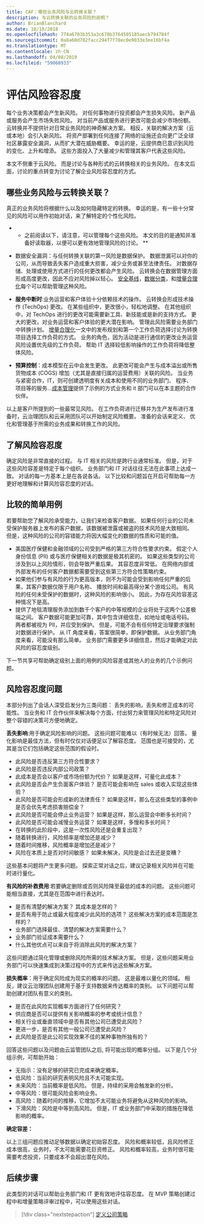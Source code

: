 ```yaml
---
title: CAF：哪些业务风险与云转换关联？
description: 与云转换关联的业务风险的说明？
author: BrianBlanchard
ms.date: 10/10/2018
ms.openlocfilehash: 774a6703b353a3c670b3764505185aecb794784f
ms.sourcegitcommit: 0a8a60d782facc294f7f78ec0e9033e3ee16bf4a
ms.translationtype: MT
ms.contentlocale: zh-CN
ms.lasthandoff: 04/08/2019
ms.locfileid: "59068933"
---
```

# <a name="evaluating-risk-tolerance"></a>评估风险容忍度

每个业务决策都会产生新风险。 对任何事物进行投资都会产生损失风险。 新产品或服务会产生市场失败风险。 对当前产品或服务进行更改可能会减少市场份额。 云转换并不提供针对日常业务风险的神奇解决方案。 相反，关联的解决方案（云或本地）会引入新风险。 将资产部署到任何连接了网络的设施还会向更广泛全球社区暴露安全漏洞，从而扩大潜在威胁概要。 幸运的是，云提供商已意识到风险的变化、上升和增添。 这些方面投入了大量减少和管理其客户代表这些风险。

本文不侧重于云风险。 而是讨论与各种形式的云转换相关的业务风险。 在本文后面，讨论的重点转变为讨论了解企业风险容忍度的方式。

<!-- markdownlint-disable MD026 -->

## <a name="what-business-risks-are-associated-with-a-cloud-transformation"></a>哪些业务风险与云转换关联？

真正的业务风险将根据什么以及如何隐藏特定的转换。 幸运的是，有一些十分常见的风险可以用作初始对话，来了解特定的个性化风险。

* * 之前阅读以下，请注意，可以管理每个这些风险。 本文的目的是通知并准备好读取器，以便可以更有效地管理风险的讨论。 **

- 数据安全漏洞：与任何转换关联的第一风险是数据保护。 数据泄漏可以对你的公司，从而导致丢失客户造成重大损害，减少业务或甚至法律责任。 对数据存储、处理或使用方式进行的任何更改都会产生风险。 云转换会在数据管理方面形成高度更改，因此不应对风险掉以轻心。 [安全基线](../security-baseline/overview.md)，[数据分类](./what-is-data-classification.md)，和[增量合理化](../../digital-estate/rationalize.md#incremental-rationalization)每个可以帮助管理这种风险。

- **服务中断时**:业务运营和客户体验十分依赖技术的操作。 云转换会形成技术操作 (TechOps) 更改。 在某些组织中，更改很小，轻松地调整。 在其他组织中，对 TechOps 进行的更改可能需要新工具、新技能或是新的支持方式。 更大的更改，对业务运营和客户体验的更大潜在影响。 管理此风险需要业务部门中转换计划。 [增量合理化](../../digital-estate/rationalize.md#incremental-rationalization)一文中的发布规划和第一个工作负荷选择讨论为转换项目选择工作负荷的方式。 业务的角色，因为活动是进行通信的更改业务运营风险设置优先级的工作负荷。 帮助 IT 选择较低影响操作的工作负荷将降低整体风险。

- **预算控制**：成本模型在云中会发生更改。 此更改可能会产生与成本溢出或所售货物成本 (COGS) 增加（尤其是直接归属的运营费用）关联的风险。 当业务与紧密合作，IT，则可创建透明度有关成本和使用不同的业务部门、 程序、 项目等的服务...[成本管理](../cost-management/overview.md)提供了示例的方式业务和 it 部门可以在本主题的合作伙伴。

以上是客户所提到的一些最常见风险。 在工作负荷进行迁移并为生产发布进行准备时，云治理团队和云采用团队可以开始制定风险概要。 准备的会话来定义、 优化和管理基于所需的业务成果和转换工作的风险。

## <a name="understanding-risk-tolerance"></a>了解风险容忍度

确定风险是非常直接的过程。 与 IT 相关的风险是跨行业通常标准。 但是，对于这些风险容差是特定于每个组织。 业务部门和 IT 对话往往无法在此事项上达成一致。 对话的每一方基本上是在各说各话。 以下比较和问题旨在开启可帮助每一方更好地理解和计算风险容忍度的对话。

## <a name="simple-use-case-for-comparison"></a>比较的简单用例

若要帮助您了解风险承受能力，让我们来检查客户数据。 如果任何行业的公司未受保护服务器上发布的客户数据，该数据被泄露或被盗的技术风险是大致相同。 但是，这种风险的公司的容错能力将因大幅变化的数据的性质和可能的值。

- 美国医疗保健和金融领域的公司受到严格的第三方符合性要求约束。 假定个人身份信息 (PII) 或与医疗保健相关的数据是极其机密的。 如果这些类型的公司涉及到以上风险情形，则会导致严重后果。 其容忍度非常低。 在网络内部或外部发布的任何客户数据都需要受到这些第三方符合性策略约束。
- 如果他们参与有风险的行为更高版本，则不为可能会受到影响任何严重的后果，其客户数据仅限于用户名称、 播放时间和最高得分某个游戏公司。 有风险的任何未受保护的数据时，这种风险的影响很小。 因此，为存在风险容差这种情况下是高。
- 提供了地毯清理服务添加到数千个客户的中等规模的企业将处于这两个公差极端之间。 客户数据可能更加可靠，其中包含详细信息，如地址或电话号码。 两者都被视为 PII，并应受到保护。 但是，可能不会有任何特定治理要求强制对数据进行保护。 从 IT 角度来看，答案很简单，即保护数据。 从业务部门角度来看，可能没有那么简单。 业务部门需要更多详细信息，然后才能确定对此风险的容忍度级别。

下一节共享可帮助确定级别上面的用例的风险容差或其他人的业务的几个示例问题。

## <a name="risk-tolerance-questions"></a>风险容忍度问题

本部分列出了会话人深受启发分为三类问题： 丢失的影响，丢失和修正成本的可能性。 当业务和 IT 合作伙伴来解决每个方面，付出努力来管理风险和特定风险对整个容错的决策可方便地确定。

**丢失影响**:用于确定风险影响的问题。 这些问题可能难以（有时候无法）回答。 量化影响是最佳方法，但有时仅仅对话便足以了解容忍度。 范围也是可接受的，尤其是当它们包括确定这些范围的假设时。

- 此风险是否违反第三方符合性要求？
- 此风险是否违反内部公司政策？
- 此成本是否会以客户或市场份额为代价？ 如果是这样，可量化此成本？
- 此风险是否会产生负面客户体验？ 是否可能会影响在 sales 或收入实现这些体验？
- 此风险是否可能会形成新的法律责任？ 如果是这样，那么在这些类型的事例中是否会优先考虑损害赔偿金？
- 此风险是否可能会停止业务运营？ 如果是这样，那么运营会中断多长时间？
- 此风险是否可能会减慢业务运营？ 如果是这样，多慢和多长时间？
- 在转换的此阶段中，这是一次性风险还是会重复出现？
- 随着转换进行，风险频率是增加还是减少？
- 随着时间推移，风险概率是增加还是减少？
- 风险在本质上是否对时间敏感？ 如果未解决，风险是会过去还是变糟？

这些基本问题将产生更多问题。 探索正常对话之后，建议记录相关风险并在可能时进行量化。

**有风险的补救费用**:若要确定删除或否则风险降至最低的成本的问题。 这些问题可能相当直接，尤其是在范围中进行表达时。

- 是否有清楚的解决方案？ 其成本是怎样的？
- 是否有用于防止或最大程度减少此风险的选项？ 这些解决方案的成本范围是怎样的？
- 业务部门选择最佳、清楚的解决方案需要什么？
- 业务部门验证成本需要什么？
- 什么其他优点可以来自于将消除此风险的解决方案？

这些问题通过简化管理或删除风险所需的技术解决方案。 但是，这些问题采用业务部门可以快速集成到决策过程中的方式来传达这些解决方案。

**损失概率**：用于确定风险成为现实的概率的问题。 这是最难以量化的领域。 相反，建议云治理团队创建用于基于支持数据来传达概率的类别。 以下问题可以帮助创建对团队有意义的类别。

- 是否在此风险实现概率方面进行了任何研究？
- 供应商是否可以提供有关影响概率的参考或统计信息？
- 相关行业或垂直领域中是否有其他公司已遭受此风险？
- 更进一步，是否有其他一般公司已遭受此风险？
- 此风险是否是此公司实现效果不佳的某种事物所独有的？

回答这些问题以及问题由云监管团队之后, 将可能出现的概率分组。 以下是几个分组示例，可帮助开始：

- 无指示：没有足够的研究已完成来确定概率。
- 低风险：当前的研究表明风险且不太可能实现。
- 未来风险：当前概率是低风险。 但是，持续的采用会触发新的分析。
- 中等风险：很可能风险会影响业务。
- 高风险：随着时间的推移，它增加不太可能业务将避免从这种风险的影响。
- 下滑风险：风险是中等到高风险。 但是，IT 或业务部门中采取的措施在降低影响的概率。

**确定容差：**

以上三组问题应推动足够数据以确定初始容忍度。 风险和概率较低，且风险修正成本很高，业务时，不太可能需要花巨资修正。 风险和概率较高，业务时很可能需要考虑投资，只要成本不会超出潜在风险。

## <a name="next-steps"></a>后续步骤

此类型的对话可以帮助业务部门和 IT 更有效地评估容忍度。 在 MVP 策略创建过程中和增量策略评审过程中，可以使用这些对话。

> [!div class="nextstepaction"]
> [定义公司策略](./define-policy.md)
